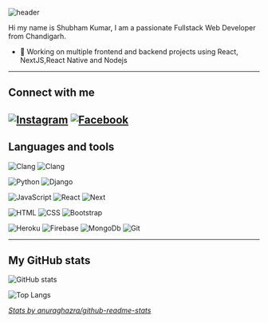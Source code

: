 <!-- markdownlint-disable-next-line MD041 -->

![header](https://capsule-render.vercel.app/api?type=waving&color=auto&text=Hello%20World!&fontSize=40&fontColor=ffffff)

Hi my name is Shubham Kumar, I am a passionate Fullstack Web Developer from Chandigarh.

- 🔭 Working on multiple frontend and backend projects using React, NextJS,React Native and Nodejs

---

## Connect with me

 [![Instagram][instagram_img]][instagram] 
 [![Facebook][facebook_img]][facebook]
---

## Languages and tools

![Clang][c_img] ![Clang][C2_img]

![Python][python_img] ![Django][django_img]

![JavaScript][javascript_img] ![React][react_img] ![Next][next_img]

![HTML][html_img] ![CSS][css_img] ![Bootstrap][bootstrap_img]

![Heroku][heroku_img] ![Firebase][firebase_img] ![MongoDb][mongodb_img] ![Git][git_img]


---

## My GitHub stats

![GitHub stats][github_stats]

![Top Langs][top_langs_img]

[_Stats by anuraghazra/github-readme-stats_](https://github.com/anuraghazra/github-readme-stats)

<!-- references -->

[instagram]: https://www.instagram.com/____thakursaab_____/ "Instagram"
[facebook]: https://www.facebook.com/Huntershikaaribro "facebook"

<!-- img references -->
[facebook_img]: https://img.shields.io/badge/Facebook-1877F2?style=for-the-badge&logo=facebook&logoColor=white "facebook"
[next_img]:https://img.shields.io/badge/next.js-white?style=for-the-badge&logo=nextdotjs&logoColor=black "nextImg"
[firebase_img]: https://img.shields.io/badge/firebase-white?style=for-the-badge&logo=firebase&logoColor=black "firebase"
[c_img]: 	https://img.shields.io/badge/C-white?style=for-the-badge&logo=c&logoColor=blue "clang"
[C2_img]: https://img.shields.io/badge/C%2B%2B-white?style=for-the-badge&logo=c%2B%2B&logoColor=blue "Clang"
[instagram_img]: https://img.shields.io/badge/-Instagram-E1306C?style=for-the-badge&logo=instagram&logoColor=ffffff "Instagram"
[python_img]: https://img.shields.io/badge/-python-ffffff?style=for-the-badge&logo=python "Python"
[django_img]: https://img.shields.io/badge/-django-ffffff?style=for-the-badge&logo=django&logoColor=50BE95 "Django"
[javascript_img]: https://img.shields.io/badge/-javascript-ffffff?style=for-the-badge&logo=javascript "JavaScript"
[react_img]: https://img.shields.io/badge/-React-ffffff?style=for-the-badge&logo=react "React"
[html_img]: https://img.shields.io/badge/-html-ffffff?style=for-the-badge&logo=html5 "HTML"
[css_img]: https://img.shields.io/badge/-css-ffffff?style=for-the-badge&logo=css3&logoColor=264DE4 "CSS"
[bootstrap_img]: https://img.shields.io/badge/-bootstrap-ffffff?style=for-the-badge&logo=bootstrap "Bootstrap"
[heroku_img]: https://img.shields.io/badge/-heroku-ffffff?style=for-the-badge&logo=heroku&logoColor=79589F "Heroku"
[mongodb_img]: https://img.shields.io/badge/MongoDB-ffffff?style=for-the-badge&logo=mongodb&logoColor=green "Mongodb"
[git_img]: https://img.shields.io/badge/-git-ffffff?style=for-the-badge&logo=git "Git"
[github_stats]: https://github-readme-stats.vercel.app/api?username=Thakur-Sahab-4-5-2000&icons=true&hide_border=true&include_all_commits=true&count_private=true&theme=radical "jmschp GitHub Stats"
[top_langs_img]: https://github-readme-stats.vercel.app/api/top-langs/?username=Thakur-Sahab-4-5-2000&layout=compact&langs_count=8&hide_border=true&theme=radical "jmschp Top Lang"
